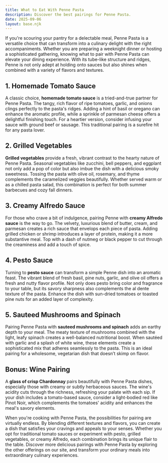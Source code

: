```yaml
---
title: What to Eat With Penne Pasta
description: Discover the best pairings for Penne Pasta.
date: 2025-09-06
layout: base.njk
---
```


If you're scouring your pantry for a delectable meal, Penne Pasta is a versatile choice that can transform into a culinary delight with the right accompaniments. Whether you are preparing a weeknight dinner or hosting a sophisticated gathering, knowing what to pair with Penne Pasta can elevate your dining experience. With its tube-like structure and ridges, Penne is not only adept at holding onto sauces but also shines when combined with a variety of flavors and textures.

## **1. Homemade Tomato Sauce**

A classic choice, **homemade tomato sauce** is a tried-and-true partner for Penne Pasta. The tangy, rich flavor of ripe tomatoes, garlic, and onions clings perfectly to the pasta's ridges. Adding a hint of basil or oregano can enhance the aromatic profile, while a sprinkle of parmesan cheese offers a delightful finishing touch. For a heartier version, consider infusing your sauce with ground beef or sausage. This traditional pairing is a surefire hit for any pasta lover.

## **2. Grilled Vegetables**

**Grilled vegetables** provide a fresh, vibrant contrast to the hearty nature of Penne Pasta. Seasonal vegetables like zucchini, bell peppers, and eggplant not only add a pop of color but also imbue the dish with a delicious smoky sweetness. Tossing the pasta with olive oil, rosemary, and thyme complements the caramelized veggies beautifully. Whether served warm or as a chilled pasta salad, this combination is perfect for both summer barbecues and cozy fall dinners.

## **3. Creamy Alfredo Sauce**

For those who crave a bit of indulgence, pairing Penne with **creamy Alfredo sauce** is the way to go. The velvety, luxurious blend of butter, cream, and parmesan creates a rich sauce that envelops each piece of pasta. Adding grilled chicken or shrimp introduces a layer of protein, making it a more substantive meal. Top with a dash of nutmeg or black pepper to cut through the creaminess and add a touch of spice.

## **4. Pesto Sauce**

Turning to **pesto sauce** can transform a simple Penne dish into an aromatic feast. The vibrant blend of fresh basil, pine nuts, garlic, and olive oil offers a fresh and nutty flavor profile. Not only does pesto bring color and fragrance to your table, but its savory sharpness also complements the al dente texture of the pasta. Enhance the dish with sun-dried tomatoes or toasted pine nuts for an added layer of complexity.

## **5. Sauteed Mushrooms and Spinach**

Pairing Penne Pasta with **sauteed mushrooms and spinach** adds an earthy depth to your meal. The meaty texture of mushrooms combined with the light, leafy spinach creates a well-balanced nutritional boost. When sautéed with garlic and a splash of white wine, these elements create a sophisticated mix that adheres seamlessly to the pasta. This is an ideal pairing for a wholesome, vegetarian dish that doesn’t skimp on flavor.

## **Bonus: Wine Pairing**

A **glass of crisp Chardonnay** pairs beautifully with Penne Pasta dishes, especially those with creamy or subtly herbaceous sauces. The wine's acidity cuts through the richness, refreshing your palate with each sip. If your dish includes a tomato-based sauce, consider a light-bodied red like Pinot Noir, which complements the tomatoes' acidity and enhances the meal's savory elements.

When you're cooking with Penne Pasta, the possibilities for pairing are virtually endless. By blending different textures and flavors, you can create a dish that satisfies your cravings and appeals to your senses. Whether you opt for traditional tomato sauces or experiment with pesto, grilled vegetables, or creamy Alfredo, each combination brings its unique flair to the table. Discover more delicious pairings with Penne Pasta by exploring the other offerings on our site, and transform your ordinary meals into extraordinary culinary experiences.